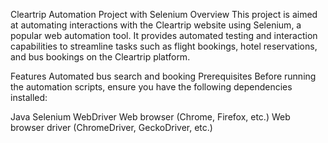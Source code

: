 Cleartrip Automation Project with Selenium
Overview
This project is aimed at automating interactions with the Cleartrip website using Selenium, a popular web automation tool. It provides automated testing and interaction capabilities to streamline tasks such as flight bookings, hotel reservations, and bus bookings on the Cleartrip platform.

Features
Automated bus search and booking
Prerequisites
Before running the automation scripts, ensure you have the following dependencies installed:

Java
Selenium WebDriver
Web browser (Chrome, Firefox, etc.)
Web browser driver (ChromeDriver, GeckoDriver, etc.)
	

